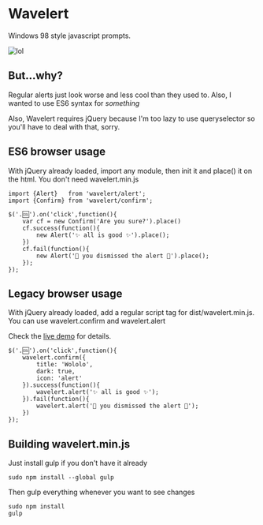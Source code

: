 # Wavelert
Windows 98 style javascript prompts.

![lol](https://raw.github.com/walaura/Wavelert/master/screenshot.gif?lol)


## But…why?
Regular alerts just look worse and less cool than they used to. Also, I wanted to use ES6 syntax for *something*

Also, Wavelert requires jQuery because I'm too lazy to use queryselector so you'll have to deal with that, sorry.


## ES6 browser usage
With jQuery already loaded, import any module, then init it and place() it on the html. You don't need wavelert.min.js

	import {Alert}   from 'wavelert/alert';
	import {Confirm} from 'wavelert/confirm';
	
	$('.🆒').on('click',function(){
		var cf = new Confirm('Are you sure?').place()
		cf.success(function(){
	        new Alert('✨ all is good ✨').place();
	    })
	    cf.fail(function(){
	        new Alert('💩 you dismissed the alert 💩').place();
		});
	});


## Legacy browser usage
With jQuery already loaded, add a regular script tag for dist/wavelert.min.js. You can use wavelert.confirm and wavelert.alert

Check the [live demo](http://walaura.github.io/Wavelert/) for details.

	$('.🆒').on('click',function(){
		wavelert.confirm({
			title: 'Wololo',
			dark: true,
			icon: 'alert'
		}).success(function(){
            wavelert.alert('✨ all is good ✨');
        }).fail(function(){
            wavelert.alert('💩 you dismissed the alert 💩');
		})
	});


## Building wavelert.min.js
Just install gulp if you don't have it already

	sudo npm install --global gulp

Then gulp everything whenever you want to see changes

	sudo npm install
	gulp
